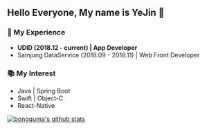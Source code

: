## Hello Everyone, My name is YeJin 🐣

### 📌 My Experience
+ **UDID (2018.12 - current) | App Developer**
+ Samjung DataService (2018.09 - 2018.11) | Web Front Developer

### 📚 My Interest
+ Java | Spring Boot
+ Swift | Object-C
+ React-Native

[![bongguma's github stats](https://github-readme-stats.vercel.app/api?username=bongguma&show_icons=true)](https://github.com/anuraghazra/github-readme-stats)

<!--
**bongguma/bongguma** is a ✨ _special_ ✨ repository because its `README.md` (this file) appears on your GitHub profile.

Here are some ideas to get you started:

- 🔭 I’m currently working on ...
- 🌱 I’m currently learning ...
- 👯 I’m looking to collaborate on ...
- 🤔 I’m looking for help with ...
- 💬 Ask me about ...
- 📫 How to reach me: ...
- 😄 Pronouns: ...
- ⚡ Fun fact: ...
-->
